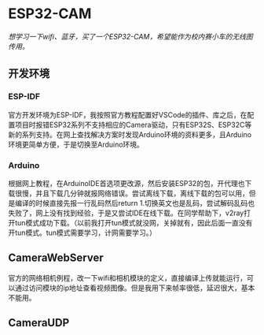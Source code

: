 # ESP32-CAM

*想学习一下wifi、蓝牙，买了一个ESP32-CAM，希望能作为校内赛小车的无线图传用。*

## 开发环境

### ESP-IDF

官方开发环境为ESP-IDF，我按照官方教程配置好VSCode的插件、库之后，在配置项目时报错ESP32系列不支持相应的Camera驱动，只有ESP32S、ESP32C等新的系列支持。在网上查找解决方案时发现Arduino环境的资料更多，且Arduino环境更简单方便，于是切换至Arduino环境。

### Arduino

根据网上教程，在ArduinoIDE首选项更改源，然后安装ESP32的包，开代理也下载很慢，并且下载几分钟就报网络错误。尝试离线下载，离线下载的包可以用，但是编译的时候直接先报一行乱码然后return 1.切换英文也是乱码，尝试解码乱码也失败了，网上没有找到经验，于是又尝试IDE在线下载。在同学帮助下，v2ray打开tun模式成功下载。（以前我打开tun模式就没网，关掉就有，因此后面一直没有开tun模式。tun模式需要学习，计网需要学习。）

## CameraWebServer

官方的网络相机例程，改一下wifi和相机模块的定义，直接编译上传就能运行，可以通过访问模块的ip地址查看视频图像。但是我用下来帧率很低，延迟很大，基本不能用。

## CameraUDP

